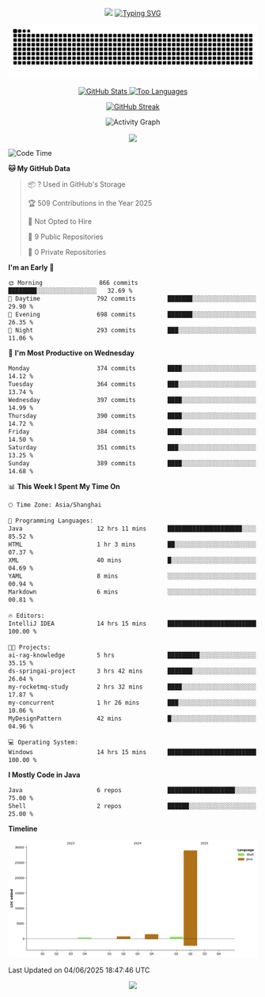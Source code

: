 <!-- -->

<p align="center">
<img src="https://capsule-render.vercel.app/api?type=waving&color=timeGradient&height=300&&section=header&text=HI%20THEME!&fontSize=90&fontAlign=50&fontAlignY=30&desc=I%20am%20AlfonsoKevin!&descAlign=50&descSize=30&descAlignY=60&animation=twinkling" />
    <a align="center" href="https://www.kaijavademo.top/"><img src="https://readme-typing-svg.demolab.com?font=Fira+Code&center=true&pause=1000&width=435&lines=Welcome+to+my+GitHub+profile+page!;%E6%AC%A2%E8%BF%8E%E6%9D%A5%E5%88%B0%E6%88%91%E7%9A%84GitHub%E4%B8%BB%E9%A1%B5%EF%BC%81" alt="Typing SVG" height=200 /> </a>
</p>
 <p align="center"><img src="https://raw.githubusercontent.com/AlfonsoKevin/AlfonsoKevin/output/github-contribution-grid-snake.svg"></p>

</p>


<p align="center" >
  <a href="https://github.com/AlfonsoKevin">  
    <img src="https://github-readme-stats.vercel.app/api/?username=AlfonsoKevin&layout=compact&border_radius=20" width="400"  alt="GitHub Stats" />
  </a>
  <a href="https://www.kaijavademo.top/">
    <img src="https://github-readme-stats.vercel.app/api/top-langs/?username=AlfonsoKevin&layout=compact&border_radius=20" width=400 alt="Top Languages"/>
  </a>
</p>


<p align="center">
    <a href="https://github.com/AlfonsoKevin">
    <img src="https://streak-stats.demolab.com?user=AlfonsoKevin&theme=transparent&hide_border=false%C2%A0%C2%A0%E5%81%87&short_numbers=false%C2%A0%C2%A0%E5%81%87&card_width=595&card_height=234" height="400"  alt="GitHub Streak" />
    </a>
</p>



<p align="center">
    <img width="800" src="https://github-readme-activity-graph.vercel.app/graph?username=AlfonsoKevin&theme=github-compact&hide_border=true&area=true&from=2024-06-01&to=2024-12-31&grid=false&custom_title=Activity%20Graph" alt="Activity Graph" title="Activity Graph" />
</p> 




<p align="center">
	<img align="center" src="https://skillicons.dev/icons?i=idea,java,mysql,redis,spring,rocket,html,css,js,react,linux,py,c,clion,docker,md,stackoverflow&theme=light" />    
</p>


<!--START_SECTION:waka-->
![Code Time](http://img.shields.io/badge/Code%20Time-99%20hrs%2059%20mins-blue)

**🐱 My GitHub Data** 

> 📦 ? Used in GitHub's Storage 
 > 
> 🏆 509 Contributions in the Year 2025
 > 
> 🚫 Not Opted to Hire
 > 
> 📜 9 Public Repositories 
 > 
> 🔑 0 Private Repositories 
 > 
**I'm an Early 🐤** 

```text
🌞 Morning                866 commits         ████████░░░░░░░░░░░░░░░░░   32.69 % 
🌆 Daytime                792 commits         ███████░░░░░░░░░░░░░░░░░░   29.90 % 
🌃 Evening                698 commits         ███████░░░░░░░░░░░░░░░░░░   26.35 % 
🌙 Night                  293 commits         ███░░░░░░░░░░░░░░░░░░░░░░   11.06 % 
```
📅 **I'm Most Productive on Wednesday** 

```text
Monday                   374 commits         ████░░░░░░░░░░░░░░░░░░░░░   14.12 % 
Tuesday                  364 commits         ███░░░░░░░░░░░░░░░░░░░░░░   13.74 % 
Wednesday                397 commits         ████░░░░░░░░░░░░░░░░░░░░░   14.99 % 
Thursday                 390 commits         ████░░░░░░░░░░░░░░░░░░░░░   14.72 % 
Friday                   384 commits         ████░░░░░░░░░░░░░░░░░░░░░   14.50 % 
Saturday                 351 commits         ███░░░░░░░░░░░░░░░░░░░░░░   13.25 % 
Sunday                   389 commits         ████░░░░░░░░░░░░░░░░░░░░░   14.68 % 
```


📊 **This Week I Spent My Time On** 

```text
🕑︎ Time Zone: Asia/Shanghai

💬 Programming Languages: 
Java                     12 hrs 11 mins      █████████████████████░░░░   85.52 % 
HTML                     1 hr 3 mins         ██░░░░░░░░░░░░░░░░░░░░░░░   07.37 % 
XML                      40 mins             █░░░░░░░░░░░░░░░░░░░░░░░░   04.69 % 
YAML                     8 mins              ░░░░░░░░░░░░░░░░░░░░░░░░░   00.94 % 
Markdown                 6 mins              ░░░░░░░░░░░░░░░░░░░░░░░░░   00.81 % 

🔥 Editors: 
IntelliJ IDEA            14 hrs 15 mins      █████████████████████████   100.00 % 

🐱‍💻 Projects: 
ai-rag-knowledge         5 hrs               █████████░░░░░░░░░░░░░░░░   35.15 % 
ds-springai-project      3 hrs 42 mins       ███████░░░░░░░░░░░░░░░░░░   26.04 % 
my-rocketmq-study        2 hrs 32 mins       ████░░░░░░░░░░░░░░░░░░░░░   17.87 % 
my-concurrent            1 hr 26 mins        ███░░░░░░░░░░░░░░░░░░░░░░   10.06 % 
MyDesignPattern          42 mins             █░░░░░░░░░░░░░░░░░░░░░░░░   04.96 % 

💻 Operating System: 
Windows                  14 hrs 15 mins      █████████████████████████   100.00 % 
```

**I Mostly Code in Java** 

```text
Java                     6 repos             ███████████████████░░░░░░   75.00 % 
Shell                    2 repos             ██████░░░░░░░░░░░░░░░░░░░   25.00 % 
```



**Timeline**

![Lines of Code chart](https://raw.githubusercontent.com/AlfonsoKevin/AlfonsoKevin/main/assets/bar_graph.png)


 Last Updated on 04/06/2025 18:47:46 UTC
<!--END_SECTION:waka-->

<p align="center">
    <a href="https://github.com/AlfonsoKevin"></a><img src="https://img.shields.io/badge/GitHub-grey?logo=github" />
</p>
